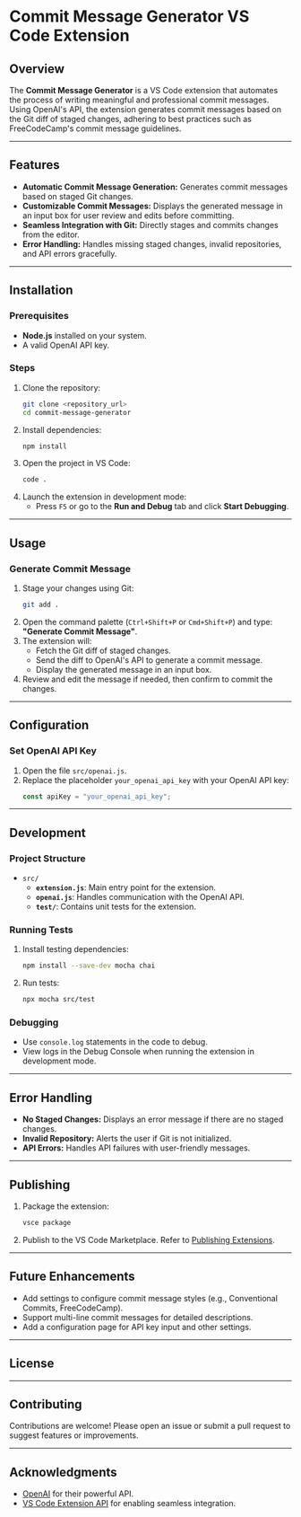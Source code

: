 # Commit Message Generator VS Code Extension

## Overview
The **Commit Message Generator** is a VS Code extension that automates the process of writing meaningful and professional commit messages. Using OpenAI's API, the extension generates commit messages based on the Git diff of staged changes, adhering to best practices such as FreeCodeCamp's commit message guidelines.

---

## Features
- **Automatic Commit Message Generation:** Generates commit messages based on staged Git changes.
- **Customizable Commit Messages:** Displays the generated message in an input box for user review and edits before committing.
- **Seamless Integration with Git:** Directly stages and commits changes from the editor.
- **Error Handling:** Handles missing staged changes, invalid repositories, and API errors gracefully.

---

## Installation

### Prerequisites
- **Node.js** installed on your system.
- A valid OpenAI API key.

### Steps
1. Clone the repository:
   ```bash
   git clone <repository_url>
   cd commit-message-generator
   ```
2. Install dependencies:
   ```bash
   npm install
   ```
3. Open the project in VS Code:
   ```bash
   code .
   ```
4. Launch the extension in development mode:
   - Press `F5` or go to the **Run and Debug** tab and click **Start Debugging**.

---

## Usage

### Generate Commit Message
1. Stage your changes using Git:
   ```bash
   git add .
   ```
2. Open the command palette (`Ctrl+Shift+P` or `Cmd+Shift+P`) and type:
   **"Generate Commit Message"**.
3. The extension will:
   - Fetch the Git diff of staged changes.
   - Send the diff to OpenAI's API to generate a commit message.
   - Display the generated message in an input box.
4. Review and edit the message if needed, then confirm to commit the changes.

---

## Configuration

### Set OpenAI API Key
1. Open the file `src/openai.js`.
2. Replace the placeholder `your_openai_api_key` with your OpenAI API key:
   ```javascript
   const apiKey = "your_openai_api_key";
   ```

---

## Development

### Project Structure
- `src/`
  - **`extension.js`**: Main entry point for the extension.
  - **`openai.js`**: Handles communication with the OpenAI API.
  - **`test/`**: Contains unit tests for the extension.

### Running Tests
1. Install testing dependencies:
   ```bash
   npm install --save-dev mocha chai
   ```
2. Run tests:
   ```bash
   npx mocha src/test
   ```

### Debugging
- Use `console.log` statements in the code to debug.
- View logs in the Debug Console when running the extension in development mode.

---

## Error Handling
- **No Staged Changes:** Displays an error message if there are no staged changes.
- **Invalid Repository:** Alerts the user if Git is not initialized.
- **API Errors:** Handles API failures with user-friendly messages.

---

## Publishing
1. Package the extension:
   ```bash
   vsce package
   ```
2. Publish to the VS Code Marketplace. Refer to [Publishing Extensions](https://code.visualstudio.com/api/working-with-extensions/publishing-extension).

---

## Future Enhancements
- Add settings to configure commit message styles (e.g., Conventional Commits, FreeCodeCamp).
- Support multi-line commit messages for detailed descriptions.
- Add a configuration page for API key input and other settings.

---

## License


---

## Contributing
Contributions are welcome! Please open an issue or submit a pull request to suggest features or improvements.

---

## Acknowledgments
- [OpenAI](https://openai.com/) for their powerful API.
- [VS Code Extension API](https://code.visualstudio.com/api) for enabling seamless integration.

